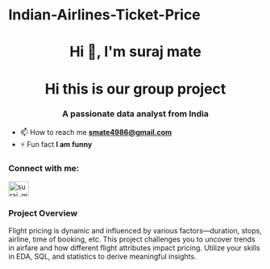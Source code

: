 # Indian-Airlines-Ticket-Price


<h1 align="center">Hi 👋, I'm suraj mate</h1>
<h1 align="center">Hi this is our group project</h1>
<h3 align="center">A passionate data analyst from India</h3>

- 📫 How to reach me **smate4986@gmail.com**
- ⚡ Fun fact **I am funny**
<h3 align="left">Connect with me:</h3>
<p align="left">
<a href="https://instagram.com/suraj_mate_21" target="blank"><img align="center" src="https://raw.githubusercontent.com/rahuldkjain/github-profile-readme-generator/master/src/images/icons/Social/instagram.svg" alt="suraj_mate_21" height="30" width="40" /></a>
</p>

### Project Overview

Flight pricing is dynamic and influenced by various factors—duration, stops, airline, time of booking, etc. This project challenges you to uncover trends in airfare and how different flight attributes impact pricing. Utilize your skills in EDA, SQL, and statistics to derive meaningful insights.
